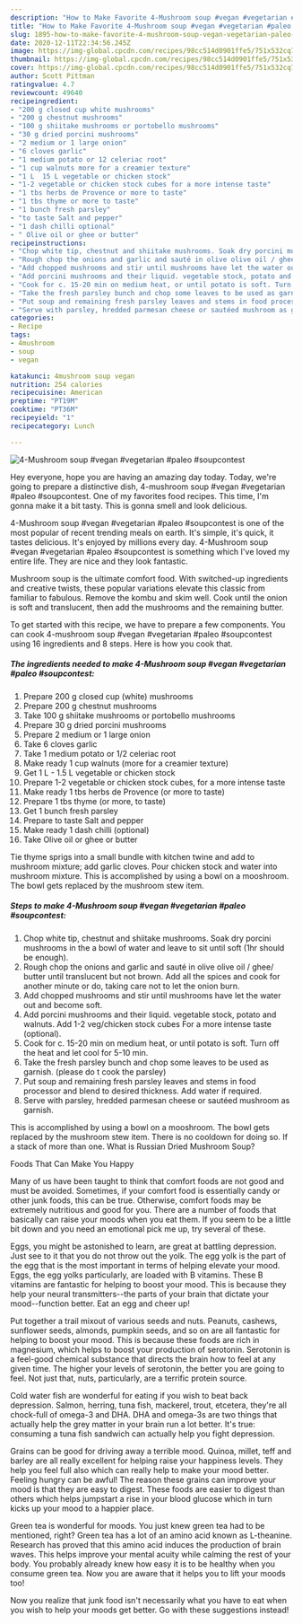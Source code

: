 ```yaml
---
description: "How to Make Favorite 4-Mushroom soup #vegan #vegetarian #paleo #soupcontest"
title: "How to Make Favorite 4-Mushroom soup #vegan #vegetarian #paleo #soupcontest"
slug: 1895-how-to-make-favorite-4-mushroom-soup-vegan-vegetarian-paleo-soupcontest
date: 2020-12-11T22:34:56.245Z
image: https://img-global.cpcdn.com/recipes/98cc514d0901ffe5/751x532cq70/4-mushroom-soup-vegan-vegetarian-paleo-soupcontest-recipe-main-photo.jpg
thumbnail: https://img-global.cpcdn.com/recipes/98cc514d0901ffe5/751x532cq70/4-mushroom-soup-vegan-vegetarian-paleo-soupcontest-recipe-main-photo.jpg
cover: https://img-global.cpcdn.com/recipes/98cc514d0901ffe5/751x532cq70/4-mushroom-soup-vegan-vegetarian-paleo-soupcontest-recipe-main-photo.jpg
author: Scott Pittman
ratingvalue: 4.7
reviewcount: 49640
recipeingredient:
- "200 g closed cup white mushrooms"
- "200 g chestnut mushrooms"
- "100 g shiitake mushrooms or portobello mushrooms"
- "30 g dried porcini mushrooms"
- "2 medium or 1 large onion"
- "6 cloves garlic"
- "1 medium potato or 12 celeriac root"
- "1 cup walnuts more for a creamier texture"
- "1 L  15 L vegetable or chicken stock"
- "1-2 vegetable or chicken stock cubes for a more intense taste"
- "1 tbs herbs de Provence or more to taste"
- "1 tbs thyme or more to taste"
- "1 bunch fresh parsley"
- "to taste Salt and pepper"
- "1 dash chilli optional"
- " Olive oil or ghee or butter"
recipeinstructions:
- "Chop white tip, chestnut and shiitake mushrooms. Soak dry porcini mushrooms in the a bowl of water and leave to sit until soft (1hr should be enough)."
- "Rough chop the onions and garlic and sauté in olive olive oil / ghee/ butter until translucent but not brown. Add all the spices and cook for another minute or do, taking care not to let the onion burn."
- "Add chopped mushrooms and stir until mushrooms have let the water out and become soft."
- "Add porcini mushrooms and their liquid. vegetable stock, potato and walnuts. Add 1-2 veg/chicken stock cubes For a more intense taste (optional)."
- "Cook for c. 15-20 min on medium heat, or until potato is soft. Turn off the heat and let cool for 5-10 min."
- "Take the fresh parsley bunch and chop some leaves to be used as garnish. (please do t cook the parsley)"
- "Put soup and remaining fresh parsley leaves and stems in food processor and blend to desired thickness. Add water if required."
- "Serve with parsley, hredded parmesan cheese or sautéed mushroom as garnish."
categories:
- Recipe
tags:
- 4mushroom
- soup
- vegan

katakunci: 4mushroom soup vegan 
nutrition: 254 calories
recipecuisine: American
preptime: "PT19M"
cooktime: "PT36M"
recipeyield: "1"
recipecategory: Lunch

---
```



![4-Mushroom soup #vegan #vegetarian #paleo #soupcontest](https://img-global.cpcdn.com/recipes/98cc514d0901ffe5/751x532cq70/4-mushroom-soup-vegan-vegetarian-paleo-soupcontest-recipe-main-photo.jpg)

Hey everyone, hope you are having an amazing day today. Today, we're going to prepare a distinctive dish, 4-mushroom soup #vegan #vegetarian #paleo #soupcontest. One of my favorites food recipes. This time, I'm gonna make it a bit tasty. This is gonna smell and look delicious.

4-Mushroom soup #vegan #vegetarian #paleo #soupcontest is one of the most popular of recent trending meals on earth. It's simple, it's quick, it tastes delicious. It's enjoyed by millions every day. 4-Mushroom soup #vegan #vegetarian #paleo #soupcontest is something which I've loved my entire life. They are nice and they look fantastic.

Mushroom soup is the ultimate comfort food. With switched-up ingredients and creative twists, these popular variations elevate this classic from familiar to fabulous. Remove the kombu and skim well. Cook until the onion is soft and translucent, then add the mushrooms and the remaining butter.


To get started with this recipe, we have to prepare a few components. You can cook 4-mushroom soup #vegan #vegetarian #paleo #soupcontest using 16 ingredients and 8 steps. Here is how you cook that.

<!--inarticleads1-->

##### The ingredients needed to make 4-Mushroom soup #vegan #vegetarian #paleo #soupcontest:

1. Prepare 200 g closed cup (white) mushrooms
1. Prepare 200 g chestnut mushrooms
1. Take 100 g shiitake mushrooms or portobello mushrooms
1. Prepare 30 g dried porcini mushrooms
1. Prepare 2 medium or 1 large onion
1. Take 6 cloves garlic
1. Take 1 medium potato or 1/2 celeriac root
1. Make ready 1 cup walnuts (more for a creamier texture)
1. Get 1 L - 1.5 L vegetable or chicken stock
1. Prepare 1-2 vegetable or chicken stock cubes, for a more intense taste
1. Make ready 1 tbs herbs de Provence (or more to taste)
1. Prepare 1 tbs thyme (or more, to taste)
1. Get 1 bunch fresh parsley
1. Prepare to taste Salt and pepper
1. Make ready 1 dash chilli (optional)
1. Take  Olive oil or ghee or butter


Tie thyme sprigs into a small bundle with kitchen twine and add to mushroom mixture; add garlic cloves. Pour chicken stock and water into mushroom mixture. This is accomplished by using a bowl on a mooshroom. The bowl gets replaced by the mushroom stew item. 

<!--inarticleads2-->

##### Steps to make 4-Mushroom soup #vegan #vegetarian #paleo #soupcontest:

1. Chop white tip, chestnut and shiitake mushrooms. Soak dry porcini mushrooms in the a bowl of water and leave to sit until soft (1hr should be enough).
1. Rough chop the onions and garlic and sauté in olive olive oil / ghee/ butter until translucent but not brown. Add all the spices and cook for another minute or do, taking care not to let the onion burn.
1. Add chopped mushrooms and stir until mushrooms have let the water out and become soft.
1. Add porcini mushrooms and their liquid. vegetable stock, potato and walnuts. Add 1-2 veg/chicken stock cubes For a more intense taste (optional).
1. Cook for c. 15-20 min on medium heat, or until potato is soft. Turn off the heat and let cool for 5-10 min.
1. Take the fresh parsley bunch and chop some leaves to be used as garnish. (please do t cook the parsley)
1. Put soup and remaining fresh parsley leaves and stems in food processor and blend to desired thickness. Add water if required.
1. Serve with parsley, hredded parmesan cheese or sautéed mushroom as garnish.


This is accomplished by using a bowl on a mooshroom. The bowl gets replaced by the mushroom stew item. There is no cooldown for doing so. If a stack of more than one. What is Russian Dried Mushroom Soup? 

Foods That Can Make You Happy


Many of us have been taught to think that comfort foods are not good and must be avoided. Sometimes, if your comfort food is essentially candy or other junk foods, this can be true. Otherwise, comfort foods may be extremely nutritious and good for you. There are a number of foods that basically can raise your moods when you eat them. If you seem to be a little bit down and you need an emotional pick me up, try several of these.

Eggs, you might be astonished to learn, are great at battling depression. Just see to it that you do not throw out the yolk. The egg yolk is the part of the egg that is the most important in terms of helping elevate your mood. Eggs, the egg yolks particularly, are loaded with B vitamins. These B vitamins are fantastic for helping to boost your mood. This is because they help your neural transmitters--the parts of your brain that dictate your mood--function better. Eat an egg and cheer up!

Put together a trail mixout of various seeds and nuts. Peanuts, cashews, sunflower seeds, almonds, pumpkin seeds, and so on are all fantastic for helping to boost your mood. This is because these foods are rich in magnesium, which helps to boost your production of serotonin. Serotonin is a feel-good chemical substance that directs the brain how to feel at any given time. The higher your levels of serotonin, the better you are going to feel. Not just that, nuts, particularly, are a terrific protein source.

Cold water fish are wonderful for eating if you wish to beat back depression. Salmon, herring, tuna fish, mackerel, trout, etcetera, they're all chock-full of omega-3 and DHA. DHA and omega-3s are two things that actually help the grey matter in your brain run a lot better. It's true: consuming a tuna fish sandwich can actually help you fight depression. 

Grains can be good for driving away a terrible mood. Quinoa, millet, teff and barley are all really excellent for helping raise your happiness levels. They help you feel full also which can really help to make your mood better. Feeling hungry can be awful! The reason these grains can improve your mood is that they are easy to digest. These foods are easier to digest than others which helps jumpstart a rise in your blood glucose which in turn kicks up your mood to a happier place.

Green tea is wonderful for moods. You just knew green tea had to be mentioned, right? Green tea has a lot of an amino acid known as L-theanine. Research has proved that this amino acid induces the production of brain waves. This helps improve your mental acuity while calming the rest of your body. You probably already knew how easy it is to be healthy when you consume green tea. Now you are aware that it helps you to lift your moods too!

Now you realize that junk food isn't necessarily what you have to eat when you wish to help your moods get better. Go  with  these suggestions  instead!

